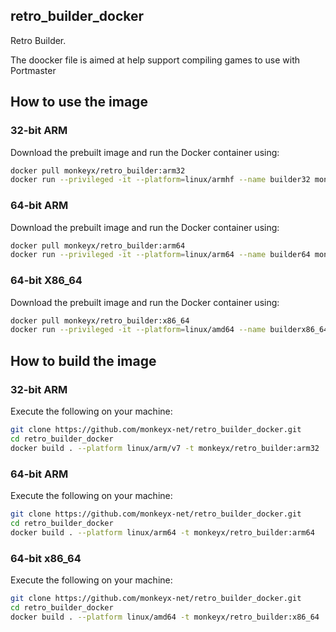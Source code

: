 ## retro_builder_docker
Retro Builder.

The doocker file is aimed at help support compiling games to use with Portmaster

## How to use the image

### 32-bit ARM

Download the prebuilt image and run the Docker container using:

```bash
docker pull monkeyx/retro_builder:arm32
docker run --privileged -it --platform=linux/armhf --name builder32 monkeyx/retro_builder:arm32 bash
```

### 64-bit ARM

Download the prebuilt image and run the Docker container using:

```bash
docker pull monkeyx/retro_builder:arm64
docker run --privileged -it --platform=linux/arm64 --name builder64 monkeyx/retro_builder:arm64 bash
```

### 64-bit X86_64

Download the prebuilt image and run the Docker container using:

```bash
docker pull monkeyx/retro_builder:x86_64
docker run --privileged -it --platform=linux/amd64 --name builderx86_64 monkeyx/retro_builder:x86_64 bash
```

## How to build the image

### 32-bit ARM

Execute the following on your machine:

```bash
git clone https://github.com/monkeyx-net/retro_builder_docker.git
cd retro_builder_docker
docker build . --platform linux/arm/v7 -t monkeyx/retro_builder:arm32
```

### 64-bit ARM

Execute the following on your machine:

```bash
git clone https://github.com/monkeyx-net/retro_builder_docker.git
cd retro_builder_docker
docker build . --platform linux/arm64 -t monkeyx/retro_builder:arm64
```

### 64-bit x86_64

Execute the following on your machine:

```bash
git clone https://github.com/monkeyx-net/retro_builder_docker.git
cd retro_builder_docker
docker build . --platform linux/amd64 -t monkeyx/retro_builder:x86_64
```
